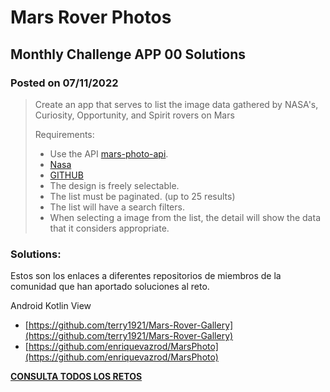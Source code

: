 # Mars Rover Photos
## Monthly Challenge APP 00 Solutions
### Posted on 07/11/2022

> Create an app that serves to list the image data gathered by NASA's, Curiosity, Opportunity,
> and Spirit rovers on Mars
>
>
>  Requirements:
>
> * Use the API [mars-photo-api](https://mars-photos.herokuapp.com/).
> * [Nasa](http://api.nasa.gov/)
> * [GITHUB](https://github.com/chrisccerami/mars-photo-api#querying-the-api)
> * The design is freely selectable.
> * The list must be paginated. (up to 25 results)
> * The list will have a search filters.
> * When selecting a image from the list, the detail will show the data that it considers appropriate. 

### Solutions:

Estos son los enlaces a diferentes repositorios de miembros de la comunidad que han aportado soluciones al reto.

Android Kotlin View

* [https://github.com/terry1921/Mars-Rover-Gallery](https://github.com/terry1921/Mars-Rover-Gallery)
* [https://github.com/enriquevazrod/MarsPhoto](https://github.com/enriquevazrod/MarsPhoto)

[**CONSULTA TODOS LOS RETOS**](./README.md)